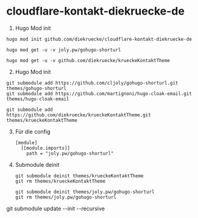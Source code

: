 # cloudflare-kontakt-diekruecke-de

1. Hugo Mod init

```shell
hugo mod init github.com/diekruecke/cloudflare-kontakt-diekruecke-de

hugo mod get -u -v joly.pw/gohugo-shorturl

hugo mod get -u -v github.com/diekruecke/krueckeKontaktTheme
```

2. Hugo Mod init

```shell
git submodule add https://github.com/cljoly/gohugo-shorturl.git themes/gohugo-shorturl
git submodule add https://github.com/martignoni/hugo-cloak-email.git themes/hugo-cloak-email

git submodule add https://github.com/diekruecke/krueckeKontaktTheme.git themes/krueckeKontaktTheme
```

3. Für die config

    ```shell
    [module]
      [[module.imports]]
        path = "joly.pw/gohugo-shorturl"

    ```

4. Submodule deinit

    ```shell
    git submodule deinit themes/krueckeKontaktTheme
    git rm themes/krueckeKontaktTheme

    git submodule deinit themes/joly.pw/gohugo-shorturl
    git rm themes/joly.pw/gohugo-shorturl
    ```


git submodule update --init --recursive